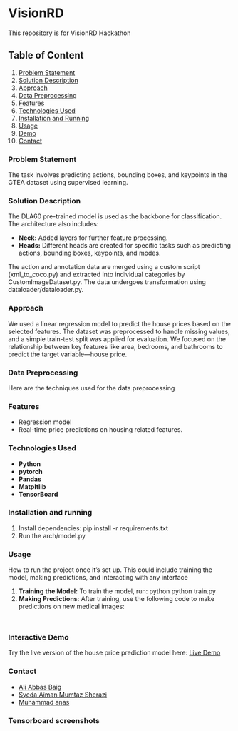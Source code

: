 # VisionRD
This repository is for VisionRD Hackathon

## Table of Content
1. [Problem Statement](#ProblemStatement)
2. [Solution Description](#SolutionDescription)
3. [Approach](#Approach)
4. [Data Preprocessing](#DataPreprocessing)
5. [Features](#Features)
6. [Technologies Used](#TechnologiesUsed)
7. [Installation and Running](#installationandrunning)
8. [Usage](#Usage)
9. [Demo](#InteractiveDemo)
10. [Contact](#Contact)
   
   

### Problem Statement
   The task involves predicting actions, bounding boxes, and keypoints in the GTEA dataset using supervised learning.


### Solution Description
   The DLA60 pre-trained model is used as the backbone for classification. The architecture also includes:
   - **Neck:** Added layers for further feature processing.
   - **Heads:** Different heads are created for specific tasks such as predicting actions, bounding boxes, keypoints, and modes.
     
   The action and annotation data are merged using a custom script (xml_to_coco.py) and extracted into individual categories by CustomImageDataset.py. The data undergoes transformation      using dataloader/dataloader.py.


### Approach
   We used a linear regression model to predict the house prices based on the selected features. The dataset was preprocessed to handle missing values, and a simple train-test split was     applied for evaluation. We focused on the relationship between key features like area, bedrooms, and bathrooms to predict the target variable—house price.

### Data Preprocessing
   Here are the techniques used for the data preprocessing

### Features
- Regression model
- Real-time price predictions on housing related features.

### Technologies Used

- **Python**
- **pytorch**
- **Pandas**
- **Matpltlib**
- **TensorBoard**

### Installation and running
1. Install dependencies:
   pip install -r requirements.txt
2. Run the arch/model.py 
   

### Usage
   How to run the project once it’s set up. This could include training the model, making predictions, and interacting with any interface
1. **Training the Model:**
      To train the model, run:
       python
      python train.py 
2. **Making Predictions**: After training, use the following code to make predictions on new medical images:
      ```import pandas as pd
      

### Interactive Demo
   Try the live version of the house price prediction model here: 
[Live Demo](https://example.com)

### Contact
   - [Ali Abbas Baig](mailto:)
   - [Syeda Aiman Mumtaz Sherazi](mailto:aimanmumtaz27@gmail.com)
   - [Muhammad anas](mailto:)
  
### Tensorboard screenshots 


